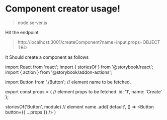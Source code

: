 # Component creator usage!

> node server.js

Hit the endpoint
> http://localhost:3001/createComponent?name=input,props=OBJECT TBD

It Should create a component as follows

  
import React from 'react';
import { storiesOf } from '@storybook/react';
import { action } from '@storybook/addon-actions';

import Button from './Button';  // element name to be fetched.

export const props = {         // element props to be fetched. 
    id: '1',
    name: 'Create'
};

storiesOf('Button', module)     // element name
    .add('default', () =>  <Button button={{ ...props }} /> ) 


